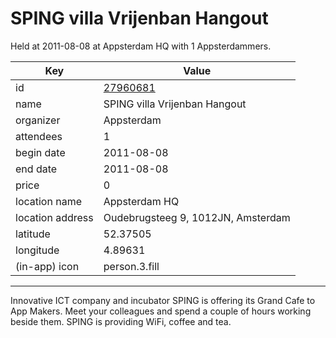 # SPING villa Vrijenban Hangout
Held at 2011-08-08 at Appsterdam HQ with 1 Appsterdammers.
        
|Key|Value
|---|---|
|id|[27960681](https://www.meetup.com/appsterdam/events/27960681/)|
|name|SPING villa Vrijenban Hangout|
|organizer|Appsterdam|
|attendees|1|
|begin date|2011-08-08|
|end date|2011-08-08|
|price|0|
|location name|Appsterdam HQ|
|location address|Oudebrugsteeg 9, 1012JN, Amsterdam|
|latitude|52.37505|
|longitude|4.89631|
|(in-app) icon|person.3.fill|

---

Innovative ICT company and incubator SPING is offering its Grand Cafe to App Makers. Meet your colleagues and spend a couple of hours working beside them. SPING is providing WiFi, coffee and tea.


